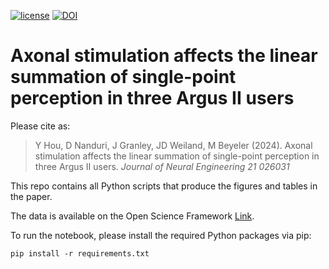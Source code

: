 [![license](https://img.shields.io/badge/License-MIT-blue.svg)](https://github.com/bionicvisionlab/2024-ArgusPairs/blob/master/LICENSE)
[![DOI](https://img.shields.io/badge/DOI-10.1088%2F1741-2552%2Fad31c4-orange)](https://doi.org/10.1088/1741-2552/ad31c4)

# Axonal stimulation affects the linear summation of single-point perception in three Argus II users

Please cite as:

> Y Hou, D Nanduri, J Granley, JD Weiland, M Beyeler (2024). Axonal stimulation affects the linear summation of single-point perception
> in three Argus II users. *Journal of Neural Engineering 21 026031*

This repo contains all Python scripts that produce the figures and tables in the paper.

The data is available on the Open Science Framework [Link](https://osf.io/34rb2).

To run the notebook, please install the required Python packages via pip:

```
pip install -r requirements.txt
```
